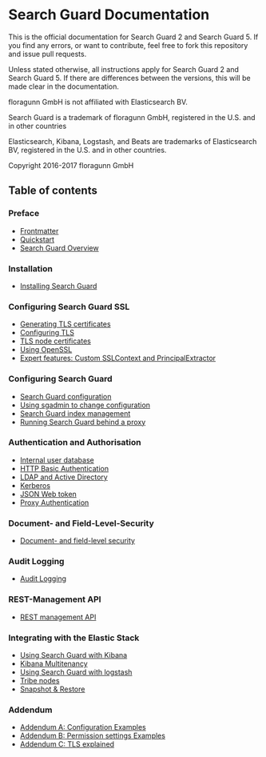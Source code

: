<!---
Copryight 2016 floragunn GmbH
-->

# Search Guard Documentation

This is the official documentation for Search Guard 2 and Search Guard 5. If you find any errors, or want to contribute, feel free to fork this repository and issue pull requests.

Unless stated otherwise, all instructions apply for Search Guard 2 and Search Guard 5. If there are differences between the versions, this will be made clear in the documentation.

floragunn GmbH is not affiliated with Elasticsearch BV.

Search Guard is a trademark of floragunn GmbH, registered in the U.S. and in other countries

Elasticsearch, Kibana, Logstash, and Beats are trademarks of Elasticsearch BV, registered in the U.S. and in other countries.

Copyright 2016-2017 floragunn GmbH

## Table of contents

### Preface

* [Frontmatter](frontmatter.md)
* [Quickstart](quickstart.md)
* [Search Guard Overview](overview.md)

### Installation

* [Installing Search Guard](installation.md)

### Configuring Search Guard SSL

* [Generating TLS certificates](tls_overview.md)
* [Configuring TLS](tls_configuration.md)
* [TLS node certificates](tls_node_certificates.md)
* [Using OpenSSL](tls_openssl.md)
* [Expert features: Custom SSLContext and PrincipalExtractor](tls_expert.md)

### Configuring Search Guard

* [Search Guard configuration](configuration.md)
* [Using sgadmin to change configuration](sgadmin.md)
* [Search Guard index management](sgindex.md)
* [Running Search Guard behind a proxy](proxies.md)

### Authentication and Authorisation

* [Internal user database](internalusers.md)
* [HTTP Basic Authentication](httpbasic.md)
* [LDAP and Active Directory](ldap.md)
* [Kerberos](kerberos.md)
* [JSON Web token](jwt.md)
* [Proxy Authentication](proxy_auth.md)
 
### Document- and Field-Level-Security
* [Document- and field-level security](dlsfls.md)

### Audit Logging
* [Audit Logging](auditlogging.md)

### REST-Management API
* [REST management API](managementapi.md)

### Integrating with the Elastic Stack
* [Using Search Guard with Kibana](kibana.md)
* [Kibana Multitenancy](multitenancy.md)
* [Using Search Guard with logstash](logstash.md)
* [Tribe nodes](tribenodes.md)
* [Snapshot & Restore](snapshots.md)

### Addendum
* [Addendum A: Configuration Examples](addendum_a_configuration_examples.md)
* [Addendum B: Permission settings Examples](addendum_b_permission_settings_examples.md)
* [Addendum C: TLS explained](addendum_c_tls_primer.md)
